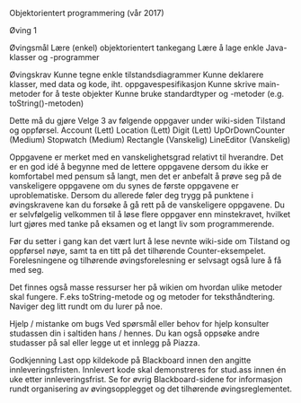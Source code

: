 Objektorientert programmering (vår 2017)

Øving 1

Øvingsmål Lære (enkel) objektorientert tankegang Lære å lage enkle Java-klasser og -programmer

Øvingskrav Kunne tegne enkle tilstandsdiagrammer Kunne deklarere klasser, med data og kode, iht. oppgavespesifikasjon Kunne skrive main-metoder for å teste objekter Kunne bruke standardtyper og -metoder (e.g. toString()-metoden)

Dette må du gjøre Velge 3 av følgende oppgaver under wiki-siden Tilstand og oppførsel. Account (Lett) Location (Lett) Digit (Lett) UpOrDownCounter (Medium) Stopwatch (Medium) Rectangle (Vanskelig) LineEditor (Vanskelig)

Oppgavene er merket med en vanskelighetsgrad relativt til hverandre. Det er en god idé å begynne med de lettere oppgavene dersom du ikke er komfortabel med pensum så langt, men det er anbefalt å prøve seg på de vanskeligere oppgavene om du synes de første oppgavene er uproblematiske. Dersom du allerede føler deg trygg på punktene i øvingskravene kan du forsøke å gå rett på de vanskeligere oppgavene. Du er selvfølgelig velkommen til å løse flere oppgaver enn minstekravet, hvilket lurt gjøres med tanke på eksamen og et langt liv som programmerende.

Før du setter i gang kan det vært lurt å lese nevnte wiki-side om Tilstand og oppførsel nøye, samt ta en titt på det tilhørende Counter-eksempelet. Forelesningene og tilhørende øvingsforelesning er selvsagt også lure å få med seg.

Det finnes også masse ressurser her på wikien om hvordan ulike metoder skal fungere. F.eks toString-metode og og metoder for teksthåndtering. Naviger deg litt rundt om du lurer på noe.

Hjelp / mistanke om bugs Ved spørsmål eller behov for hjelp konsulter studassen din i saltiden hans / hennes. Du kan også oppsøke andre studasser på sal eller legge ut et innlegg på Piazza.

Godkjenning Last opp kildekode på Blackboard innen den angitte innleveringsfristen. Innlevert kode skal demonstreres for stud.ass innen én uke etter innleveringsfrist. Se for øvrig Blackboard-sidene for informasjon rundt organisering av øvingsopplegget og det tilhørende øvingsreglementet.
